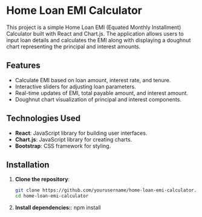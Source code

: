 # Home Loan EMI Calculator

This project is a simple Home Loan EMI (Equated Monthly Installment) Calculator built with React and Chart.js. The application allows users to input loan details and calculates the EMI along with displaying a doughnut chart representing the principal and interest amounts.

## Features

- Calculate EMI based on loan amount, interest rate, and tenure.
- Interactive sliders for adjusting loan parameters.
- Real-time updates of EMI, total payable amount, and interest amount.
- Doughnut chart visualization of principal and interest components.

## Technologies Used

- **React**: JavaScript library for building user interfaces.
- **Chart.js**: JavaScript library for creating charts.
- **Bootstrap**: CSS framework for styling.

## Installation

1. **Clone the repository**:
   ```sh
   git clone https://github.com/yourusername/home-loan-emi-calculator.git
   cd home-loan-emi-calculator

2. **Install dependencies:**:
    npm install

